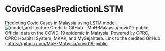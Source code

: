 # CovidCasesPredictionLSTM
Predicting Covid Cases in Malaysia using LSTM model.
![model_architecture](https://github.com/NikArif/CovidCasesPredictionLSTM/assets/73321853/7a1805e5-d91b-4d4e-9e5c-74efba3a6928)
Credit to GitHub - MoH-Malaysia/covid19-public: Official data on the COVID-19 epidemic in Malaysia. Powered by CPRC, CPRC Hospital System, MKAK, and MySejahtera.
Link to the credited GitHub : https://github.com/MoH-Malaysia/covid19-public
